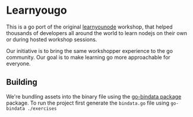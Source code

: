 # Learnyougo

This is a go port of the original [learnyounode](https://github.com/workshopper/learnyounode) workshop, that helped thousands of developers all around the world to learn nodejs on their own or during hosted workshop sessions.

Our initiative is to bring the same workshopper experience to the go community. Our goal is to make learning go more approachable for everyone.

## Building

We're bundling assets into the binary file using the [go-bindata package](https://github.com/a-urth/go-bindata) package. To run the project first generate the `bindata.go` file using `go-bindata ./exercises`
